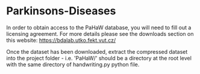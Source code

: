 # Parkinsons-Diseases
In order to obtain access to the PaHaW database, you will need to fill out a licensing agreement. For more details please see the downloads section on this website: https://bdalab.utko.fekt.vut.cz/

Once the dataset has been downloaded, extract the compressed dataset into the project folder - i.e. 'PaHaW/' should be a directory at the root level with the same directory of handwriting.py python file.
